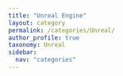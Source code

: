 ```yaml
---
title: "Unreal Engine"
layout: category
permalink: /categories/Unreal/
author_profile: true
taxonomy: Unreal
sidebar:
  nav: "categories"
---
```

